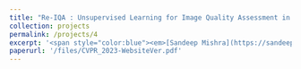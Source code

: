 ```yaml
---
title: "Re-IQA : Unsupervised Learning for Image Quality Assessment in the Wild"
collection: projects
permalink: /projects/4
excerpt: '<span style="color:blue"><em>[Sandeep Mishra](https://sandeep-sm.github.io/)</em></span>, <span style="color:blue"><em>[Avinab Saha](https://www.linkedin.com/in/avinab-saha-4bb09b57/)</em></span> , <span style="color:blue"><em>[Alan C. Bovik](https://www.ece.utexas.edu/people/faculty/alan-bovik)</em></span>'
paperurl: '/files/CVPR_2023-WebsiteVer.pdf'
---
```

